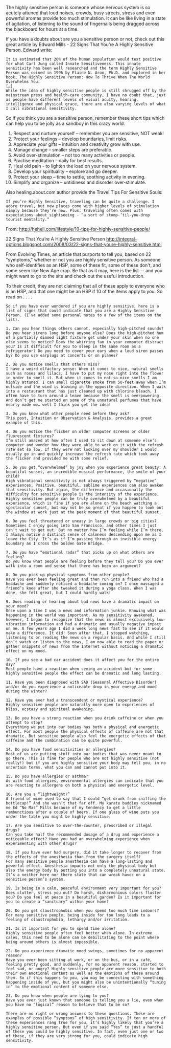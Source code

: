 The highly sensitive person is someone whose nervous system is so acutely attuned that loud noises, crowds, busy streets, stress and even powerful aromas provide too much stimulation. It can be like living in a state of agitation, of listening to the sound of fingernails being dragged across the blackboard for hours at a time.

If you have a doubts about are you a sensitive person or not, check out this great article by Edward Mills - 22 Signs That You’re A Highly Sensitive Person. Edward write:

    It is estimated that 20% of the human population would test positive for what Carl Jung called Innate Sensitiveness. This innate sensitivity has been well researched and the term Highly Sensitive Person was coined in 1996 by Elaine N. Aron, Ph.D. and explored in her book, The Highly Sensitive Person: How To Thrive When The World Overwhelms You.
    […]
    While the idea of highly sensitive people is still shrugged off by the mainstream press and health-care community, I have no doubt that, just as people have different levels of visual acuity, hearing, intelligence and physical grace, there are also varying levels of what I call vibrational sensitivity.

So if you think you are a sensitive person, remember these short tips which can help you to be jolly as a sandboy in this crazy world.

   1. Respect and nurture yourself – remember you are sensitive, NOT weak!
   2. Protect your feelings – develop boundaries, limit risks.
   3. Appreciate your gifts – intuition and creativity grow with use.
   4. Manage change – smaller steps are preferable.
   5. Avoid over-stimulation – not too many activities or people.
   6. Practise meditation – daily for best results.
   7. Heal old pain - to lighten the load on your nervous system.
   8. Develop your spirituality – explore and go deeper.
   9. Protect your sleep – time to settle, soothing activity in evening.
  10. Simplify and organize – untidiness and disorder over-stimulate.

Also healing.about.com author provide the Travel Tips For Sensitive Souls:

    If you’re Highly Sensitive, traveling can be quite a challenge. I adore travel, but new places come with higher levels of stimulation simply because they’re new. Plus, traveling often comes with expectations about sightseeing - “a sort of stomp-’til-you-drop tourist mentality.”

From: http://heheli.com/lifestyle/10-tips-for-highly-sensitive-people/

22 Signs That You’re A Highly Sensitive Person 
http://integral-options.blogspot.com/2008/03/22-signs-that-youre-highly-sensitive.html

From Evolving Times, an article that purports to tell you, based on 22 "symptoms," whether or not you are highly sensitive person. As someone who self-identifies as an HSP, some of these fit, some of these don't, and some seem like New Age crap. Be that as it may, here is the list -- and you might want to go to the site and check out the useful introduction.

To their credit, they are not claiming that all of these apply to everyone who is an HSP, and that one might be an HSP if 10 of the items apply to you. So read on . . . .

    So if you have ever wondered if you are highly sensitive, here is a list of signs that could indicate that you are a Highly Sensitive Person. (I’ve added some personal notes to a few of the items on the list).

    1. Can you hear things others cannot, especially high-pitched sounds?
    Do you hear sirens long before anyone else? Does the high-pitched hum of a partially dimmed light fixture get under your skin when no one else seems to notice? Does the whirring fan in your computer distract you? Is it difficult for you to sleep in the same room as a refrigerator? Do you need to cover your ears when a loud siren passes by? Do you use earplugs at concerts or on planes?

    2. Do you notice smells that others miss?
    I have a weird olfactory sense: When it comes to nice, natural smells such as roses and lilacs, I have to put my nose right into the flower in order to smell it. But when it comes to not-so-nice smells I am highly attuned. I can smell cigarette smoke from 50-feet away when I’m outside and the wind is blowing in the opposite direction. When I walk into a restaurant that has just cleaned up with chlorine bleach, I often have to turn around a leave because the smell is overpowering. And don’t get me started on some of the unnatural perfumes that have nearly made me… well I think you get the idea!

    3. Do you know what other people need before they ask?
    This post, Intuition or Observation & Analysis, provides a great example of this.

    4. Do you notice the flicker on older computer screens or older fluorescent fixtures?
    I’m still amazed at how often I used to sit down at someone else’s computer and wonder how they were able to work on it with the refresh rate set so low. If they were not looking over my shoulder I would usually go in and quickly increase the refresh rate which took away the flicker and provided me with some relief.

    5. Do you get “overwhelmed” by joy when you experience great beauty: A beautiful sunset, an incredible musical performance, the smile of your child?
    High vibrational sensitivity is not always triggered by “negative” experiences. Positive, beautiful, sublime experiences can also awaken that sensitivity. But again, the difference and occasionally the difficulty for sensitive people is the intensity of the experience. Highly sensitive people can be truly overwhelmed by a beautiful experience, which is fine if you are alone on the beach watching a spectacular sunset, but may not be so great if you happen to look out the window at work just at the peak moment of that beautiful sunset.

    6. Do you feel threatened or uneasy in large crowds or big cities?
    Sometimes I enjoy going into San Francisco, and other times I just can’t wait to get out. But no matter how I’m feeling while I’m there, I always notice a distinct sense of calmness descending upon me as I leave the City. It’s as if I’m passing through an invisible energy boundary as I cross the Golden Gate Bridge.

    7. Do you have “emotional radar” that picks up on what others are feeling?
    Do you know what people are feeling before they tell you? Do you ever walk into a room and sense that there has been an argument?

    8. Do you pick up physical symptoms from other people?
    Have you ever been feeling great and then run into a friend who had a headache and suddenly noticed a headache coming on? I once massaged a friend’s knee after she tweaked it during a yoga class. When I was done, she felt great, but I could hardly walk!

    9. Does reading or hearing about bad news have a dramatic impact on your mood?
    Once upon a time I was a news and information junkie. Knowing what was happening in the world was important. As my sensitivity awakened, however, I began to recognize that the news is almost exclusively low-vibration information and had a dramatic and usually negative impact on me. A few years ago I did a week long news fast to see if it would make a difference. It did! Soon after that, I stopped watching, listening to or reading the news on a regular basis. And while I still don’t watch or listen to the news, I am now able to read the paper or gather snippets of news from the Internet without noticing a dramatic effect on my mood.

    10. If you see a bad car accident does it affect you for the entire day?
    Most people have a reaction when seeing an accident but for some highly sensitive people the effect can be dramatic and long lasting.

    11. Have you been diagnosed with SAD (Seasonal Affective Disorder) and/or do you experience a noticeable drop in your energy and mood during the winter?

    12. Have you ever had a transcendent or mystical experience?
    Highly sensitive people are naturally more open to experiences of bliss, ecstasy and spiritual awakening.

    13. Do you have a strong reaction when you drink caffeine or when you attempt to stop?
    Everything we put into our bodies has both a physical and energetic effect. For most people the physical effects of caffeine are not that dramatic. But sensitive people also feel the energetic effects of that caffeine and the combination can be quite powerful.

    14. Do you have food sensitivities or allergies?
    Most of us are putting stuff into our bodies that was never meant to go there. This is fine for people who are not highly sensitive (not really!) but if you are highly sensitive your body may tell you, in no uncertain terms, what you can and cannot put into it.

    15. Do you have allergies or asthma?
    As with food allergies, environmental allergies can indicate that you are reacting to allergens on both a physical and energetic level.

    16. Are you a “lightweight?”
    A friend of mine used to say that I could “get drunk from sniffing the bottlecap!” And she wasn’t that far off. My karate buddies nicknamed me Ed “No Mas” Mills because of my tendency to get a little rambunctious after a couple of beers. If one glass of wine puts you under the table you might be highly sensitive.

    17. Are you sensitive to over-the-counter, prescribed or illegal drugs?
    Can you take half the recommended dosage of a drug and experience a noticeable effect? Have you had an overwhelming experience when experimenting with other drugs?

    18. If you have ever had surgery, did it take longer to recover from the effects of the anesthesia than from the surgery itself?
    For many sensitive people anesthesia can have a long-lasting and powerful effect. Anesthesia impacts not only the physical body but also the energy body by putting you into a completely unnatural state. It’s a neither here nor there state that can wreak havoc on a sensitive person’s system.

    19. Is being in a calm, peaceful environment very important for you?
    Does clutter, stress you out? Do harsh, disharmonious colors fluster you? Do you feel at peace in a beautiful garden? Is it important for you to create a “sanctuary” within your home?

    20. Do you get claustrophobic when you spend too much time indoors?
    For many sensitive people, being inside for too long leads to a feeling of claustrophobia, lethargy and/or irritation.

    21. Is it important for you to spend time alone?
    Highly sensitive people often feel better when alone. In extreme cases, this need to be alone can be debilitating to the point where being around others is almost impossible.

    22. Do you experience dramatic mood swings, sometimes for no apparent reason?
    Have you ever been sitting at work, or on the bus, or in a café, feeling pretty good, and suddenly, for no apparent reason, started to feel sad, or angry? Highly sensitive people are more sensitive to both their own emotional content as well as the emotions of those around them. So if this happens to you, you may be connecting with something happening inside of you, but you might also be unintentionally “tuning in” to the emotional content of someone else.

    23. Do you know when people are lying to you?
    Have you ever just known that someone is telling you a lie, even when you have no “logical” reason to believe that to be so?

    There are no right or wrong answers to these questions. These are examples of possible “symptoms” of high sensitivity. If ten or more of these experiences rang true for you, it’s highly likely that you’re a highly sensitive person. But even if you said “Yes” to just a handful of these you could be highly sensitive. In fact, even just one or two of these, if they are very strong for you, could indicate high sensitivity.